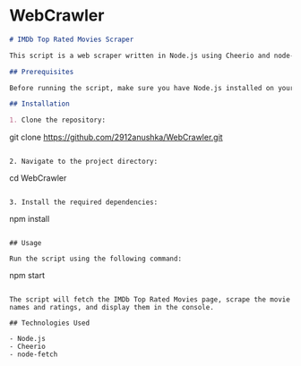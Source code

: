 # WebCrawler
```markdown
# IMDb Top Rated Movies Scraper

This script is a web scraper written in Node.js using Cheerio and node-fetch to fetch and extract data from the IMDb Top Rated Movies page. It retrieves the movie names and their ratings from the page and displays them in the console.

## Prerequisites

Before running the script, make sure you have Node.js installed on your machine.

## Installation

1. Clone the repository:
   ```
   git clone https://github.com/2912anushka/WebCrawler.git
   ```

2. Navigate to the project directory:
   ```
   cd WebCrawler
   ```

3. Install the required dependencies:
   ```
   npm install
   ```

## Usage

Run the script using the following command:
```
npm start
```

The script will fetch the IMDb Top Rated Movies page, scrape the movie names and ratings, and display them in the console.

## Technologies Used

- Node.js
- Cheerio
- node-fetch
